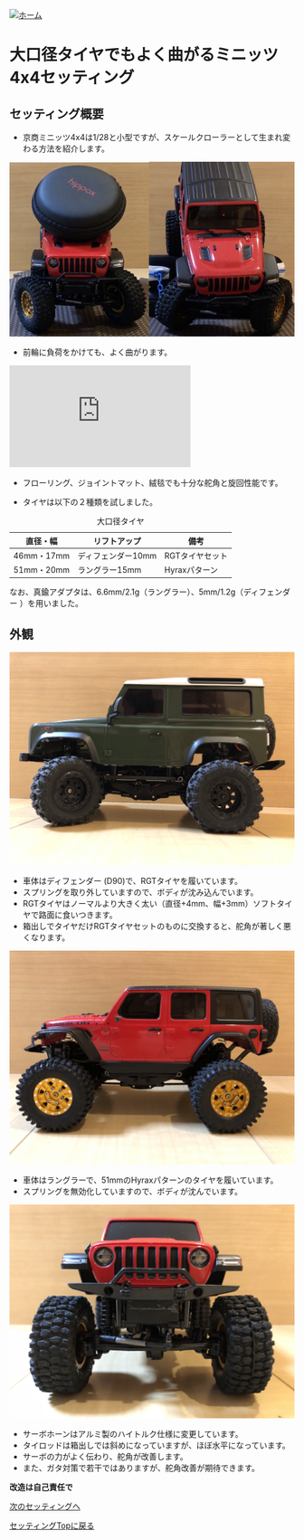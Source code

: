 [![ホーム](/blog/logo.002.png "Kobe Crawlers")](/blog)

# 大口径タイヤでもよく曲がるミニッツ4x4セッティング

## セッティング概要

- 京商ミニッツ4x4は1/28と小型ですが、スケールクローラーとして生まれ変わる方法を紹介します。

![曲がるミニッツ4x4セッティング](steering_better.jpg "前輪に負荷をかけてもよく曲がるミニッツ4x4")

- 前輪に負荷をかけても、よく曲がります。

<span>
<iframe width="320" height="180" src="https://www.youtube.com/embed/UNBAk8z3rvc" frameborder="0" allow="accelerometer; autoplay; clipboard-write; encrypted-media; gyroscope; picture-in-picture" loading="lazy" allowfullscreen></iframe>
</span>

- フローリング、ジョイントマット、絨毯でも十分な舵角と旋回性能です。

- タイヤは以下の２種類を試しました。

<table>
	<caption>大口径タイヤ</caption>
	<thead><tr><th>直径・幅</th><th>リフトアップ</th><th>備考</th></tr></thead>
	<tr><td>46mm・17mm</td><td>ディフェンダー10mm</td><td>RGTタイヤセット</td></tr>
	<tr><td>51mm・20mm</td><td>ラングラー15mm</td><td>Hyraxパターン</td></tr>
</table>
なお、真鍮アダプタは、6.6mm/2.1g（ラングラー）、5mm/1.2g（ディフェンダー ）を用いました。

## 外観

![ディフェンダー スプリング無効化](D90_spring_invalidated.jpg "曲がるセッティング")
- 車体はディフェンダー (D90)で、RGTタイヤを履いています。
- スプリングを取り外していますので、ボディが沈み込んでいます。
- RGTタイヤはノーマルより大きく太い（直径+4mm、幅+3mm）ソフトタイヤで路面に食いつきます。
- 箱出しでタイヤだけRGTタイヤセットのものに交換すると、舵角が著しく悪くなります。

![ラングラースプリング無効化](JWR_spring_invalidated_01.jpg "曲がるセッティング")
- 車体はラングラーで、51mmのHyraxパターンのタイヤを履いています。
- スプリングを無効化していますので、ボディが沈んでいます。

![ラングラースプリング無効化](JWR_spring_invalidated_02.jpg "曲がるセッティング")
- サーボホーンはアルミ製のハイトルク仕様に変更しています。
- タイロッドは箱出しでは斜めになっていますが、ほぼ水平になっています。
- サーボの力がよく伝わり、舵角が改善します。
- また、ガタ対策で若干ではありますが、舵角改善が期待できます。

**改造は自己責任で**

[次のセッティングへ](/blog/steering_settings/servo_horn)

[セッティングTopに戻る](/blog/steering_settings)
